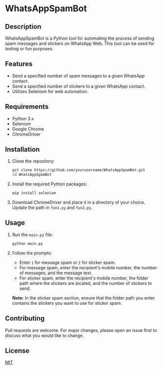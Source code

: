 # WhatsAppSpamBot

## Description
WhatsAppSpamBot is a Python tool for automating the process of sending spam messages and stickers on WhatsApp Web. This tool can be used for testing or fun purposes.

## Features
- Send a specified number of spam messages to a given WhatsApp contact.
- Send a specified number of stickers to a given WhatsApp contact.
- Utilizes Selenium for web automation.

## Requirements
- Python 3.x
- Selenium
- Google Chrome
- ChromeDriver

## Installation

1. Clone the repository:
    ```sh
    git clone https://github.com/yourusername/WhatsAppSpamBot.git
    cd WhatsAppSpamBot
    ```

2. Install the required Python packages:
    ```sh
    pip install selenium
    ```

3. Download ChromeDriver and place it in a directory of your choice. Update the path in `fun1.py` and `fun2.py`.

## Usage

1. Run the `main.py` file:
    ```sh
    python main.py
    ```

2. Follow the prompts:
    - Enter `1` for message spam or `2` for sticker spam.
    - For message spam, enter the recipient's mobile number, the number of messages, and the message text.
    - For sticker spam, enter the recipient's mobile number, the folder path where the stickers are located, and the number of stickers to send.

    **Note:** In the sticker spam section, ensure that the folder path you enter contains the stickers you want to use for sticker spam.

## Contributing
Pull requests are welcome. For major changes, please open an issue first to discuss what you would like to change.

## License
[MIT](LICENSE)
